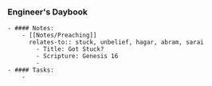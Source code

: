 ### Engineer's Daybook
	- #### Notes:
		- [[Notes/Preaching]]
		  relates-to:: stuck, unbelief, hagar, abram, sarai
			- Title: Got Stuck?
			- Scripture: Genesis 16
			-
	- #### Tasks:
		-